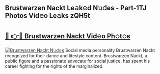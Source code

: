 ## Brustwarzen Nackt Le𝚊k𝚎d N𝚞𝚍es - Part-1TJ Photos Vid𝚎o Le𝚊ks zQH5t

# <h2><a href="http://fb0jo1.evod.top/?m=Brustwarzen+Nackt">🔗 👉🔴 Brustwarzen Nackt Vid𝚎o Ph𝚘t𝚘s</a></h2>

[![Brustwarzen Nackt N𝚞d𝚎s](https://i.imgur.com/8V9OHl7.gif)](http://fb0jo1.evod.top/?m=Brustwarzen+Nackt)
Social media personality Brustwarzen Nackt recognized for their dance and lifestyle content. Brustwarzen Nackt, a public figure and a passionate advocate for social justice, has spent his career fighting for the rights of the marginalized. 
